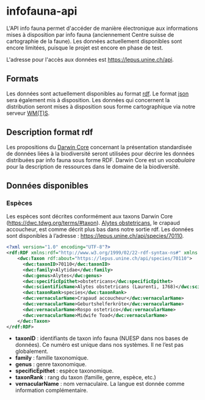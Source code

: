 # infofauna-api
L'API info fauna permet d'accéder de manière électronique aux informations mises à disposition par info fauna (anciennement Centre suisse de cartographie de la faune). Les données actuellement disponibles sont encore limitées, puisque le projet est encore en phase de test.

L'adresse pour l'accès aux données est https://lepus.unine.ch/api.

## Formats
Les données sont actuellement disponibles au format [rdf](https://www.w3.org/RDF/). Le format [json](https://www.json.org/) sera également mis à disposition. Les données qui concernent la distribution seront mises à disposition sous forme cartographique via notre serveur [WM(T)S](https://fr.wikipedia.org/wiki/Web_Map_Tile_Service).

## Description format rdf
Les propositions du [Darwin Core](http://rs.tdwg.org/dwc/) concernant la présentation standardisée de données liées à la biodiversité seront utilisées pour décrire les données distribuées par info fauna sous forme RDF. Darwin Core est un _vocabulaire_ pour la description de ressources dans le domaine de la biodiversité.

## Données disponibles
### Espèces
Les espèces sont décrites conformément aux taxons Darwin Core (https://dwc.tdwg.org/terms/#taxon). [Alytes obstetricans](https://lepus.unine.ch/carto/index.php?nuesp=70110&rivieres=on&lacs=on&hillsh=on&data=on&year=2000), le crapaud accoucheur, est comme décrit plus bas dans notre sortie rdf. Les données sont disponibles à l’adresse : https://lepus.unine.ch/api/species/70110.

```rdf
<?xml version="1.0" encoding="UTF-8"?>
<rdf:RDF xmlns:rdf="http://www.w3.org/1999/02/22-rdf-syntax-ns#" xmlns:dwc="http://rs.tdwg.org/dwc/terms/" xmlns:dcterms="http://purl.org/dc/terms/">
    <dwc:Taxon rdf:about="https://lepus.unine.ch/api/species/70110">
      <dwc:taxonID>70110</dwc:taxonID>
      <dwc:family>Alytidae</dwc:family>
      <dwc:genus>Alytes</dwc:genus>
      <dwc:specificEpithet>obstetricans</dwc:specificEpithet>
      <dwc:scientificName>Alytes obstetricans (Laurenti, 1768)</dwc:scientificName>
      <dwc:taxonRank>species</dwc:taxonRank>
      <dwc:vernacularName>Crapaud accoucheur</dwc:vernacularName>
      <dwc:vernacularName>Geburtshelferkröte</dwc:vernacularName>
      <dwc:vernacularName>Rospo ostetrico</dwc:vernacularName>
      <dwc:vernacularName>Midwife Toad</dwc:vernacularName>
    </dwc:Taxon>
</rdf:RDF>
```

* __taxonID__ : identifiants de taxon info fauna (NUESP dans nos bases de données). Ce numéro est unique dans nos systèmes. Il ne l’est pas globalement.
* __family__ : famille taxonomique.
* __genus__ : genre taxonomique.
* __specificEpithet__ : espèce taxonomique.
* __taxonRank__ : rang du taxon (famille, genre, espèce, etc.)
* __vernacularName__ : nom vernaculaire. La langue est donnée comme information complémentaire.

